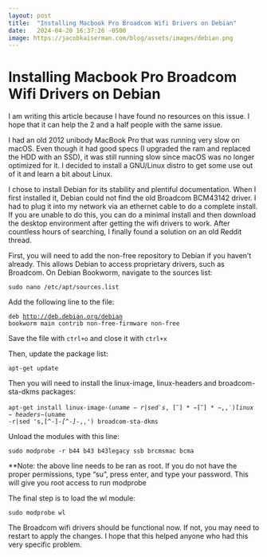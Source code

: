 ```yaml
---
layout: post
title:  "Installing Macbook Pro Broadcom Wifi Drivers on Debian"
date:   2024-04-20 16:37:26 -0500
image: https://jacobkaiserman.com/blog/assets/images/debian.png
---
```

<h1>Installing Macbook Pro Broadcom Wifi Drivers on Debian</h1>

I am writing this article because I have found no resources on this issue. I hope that it can help the 2 and a half people with the same issue.

I had an old 2012 unibody MacBook Pro that was running very slow on macOS. Even though it had good specs (I upgraded the ram and replaced the HDD with an SSD), it was still running slow since macOS was no longer optimized for it. I decided to install a GNU/Linux distro to get some use out of it and learn a bit about Linux.

I chose to install Debian for its stability and plentiful documentation. When I first installed it, Debian could not find the old Broadcom BCM43142 driver. I had to plug it into my network via an ethernet cable to do a complete install. If you are unable to do this, you can do a minimal install and then download the desktop environment after getting the wifi drivers to work. After countless hours of searching, I finally found a solution on an old Reddit thread.

First, you will need to add the non-free repository to Debian if you haven’t already. This allows Debian to access proprietary drivers, such as Broadcom. On Debian Bookworm, navigate to the sources list:

<code>sudo nano /etc/apt/sources.list</code>

Add the following line to the file:

<code>deb http://deb.debian.org/debian bookworm main contrib non-free-firmware non-free</code>

Save the file with <code>ctrl+o</code> and close it with <code>ctrl+x</code>

Then, update the package list:

<code>apt-get update</code>

Then you will need to install the linux-image, linux-headers and broadcom-sta-dkms packages:

<code>apt-get install linux-image-$(uname -r|sed 's,[^-]*-[^-]*-,,') linux-headers-$(uname -r|sed 's,[^-]*-[^-]*-,,') broadcom-sta-dkms</code>

Unload the modules with this line:

<code>sudo modprobe -r b44 b43 b43legacy ssb brcmsmac bcma</code>

**Note: the above line needs to be ran as root. If you do not have the proper permissions, type “su”, press enter, and type your password. This will give you root access to run modprobe

The final step is to load the wl module:

<code>sudo modprobe wl</code>

The Broadcom wifi drivers should be functional now. If not, you may need to restart to apply the changes. I hope that this helped anyone who had this very specific problem.
